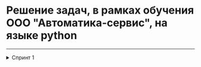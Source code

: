 # Решение задач, в рамках обучения ООО "Автоматика-сервис", на языке python
------
  <details>
  <summary> Спринт 1 </summary>
    <details>
    <summary> Ближайщий ноль 
    <a href="https://github.com/ZubkovMaxi/lerning_backend_python/blob/main/nearest.py">(nearest.py)</a>
    </summary>
    <p>Алгоритм решения задачи:</p>
    <p>1.Получаем на входе список с указанием номеров домов и пустых участков</p>
    <p>2.Первичная обработка входных данных. Определение количества участков</p>
    <p>3.Определение количества участков до пустого участка слева от текущего, для каждого участка слева направо#если первый участок не пустой, принимаем максимально возможное количество участков</p>
    <p>4.Аналогично п.3 определяем количество до пустого участка справа, для каждого участка справа налево </p>
    <p>5.Определяем минимальные расстояния до пустого участка для каждого участка из двух полученных списков</p>
    <p>6.Выводим искомое значение в нужном формате</p>
    </details>
    <details>
    <summary> Ловкость рук </summary>
    <ul>Ближайщий ноль</ul>
    </details>
  </details>
